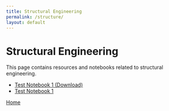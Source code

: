 ```yaml
---
title: Structural Engineering
permalink: /structure/
layout: default
---
```


# Structural Engineering

This page contains resources and notebooks related to structural engineering. 

- [Test Notebook 1 (Download)](/structure/test.ipynb)
- [Test Notebook 1](https://github.com/hkaragah/hkaragah.github.io/blob/main/structure/test.ipynb)

[Home](/)
